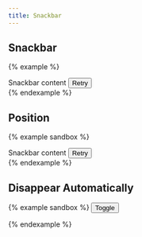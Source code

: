 ```yaml
---
title: Snackbar
---
```


## Snackbar

{% example %}
<div class="snackbar">
  Snackbar content
  <button type="button" class="button button--text button--secondary">Retry</button>
</div>
{% endexample %}

## Position

{% example sandbox %}
<div class="snackbar-container">
  <div class="snackbar">
    Snackbar content
    <button type="button" class="button button--text button--secondary">Retry</button>
  </div>
</div>
{% endexample %}

## Disappear Automatically

{% example sandbox %}
<button type="button" id="toggle-snackbar" class="button button--filled">
  Toggle
</button>
<div id="snackbar-container" class="snackbar-container">
</div>
<script type="text/javascript">
  document.querySelector('#toggle-snackbar').addEventListener('click', function() {
    document.querySelector('#snackbar-container').insertAdjacentHTML('beforeend', `
      <div class="snackbar" data-controller="snackbar" data-snackbar-period="5000">
        Snackbar content
      </div>
    `)
  })
</script>
{% endexample %}
